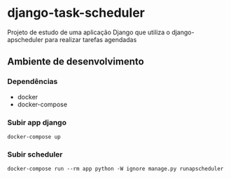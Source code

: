 # django-task-scheduler

Projeto de estudo de uma aplicação Django que utiliza o django-apscheduler para realizar tarefas agendadas

## Ambiente de desenvolvimento

### Dependências

- docker
- docker-compose

### Subir app django

```
docker-compose up
```

### Subir scheduler

```
docker-compose run --rm app python -W ignore manage.py runapscheduler
```
